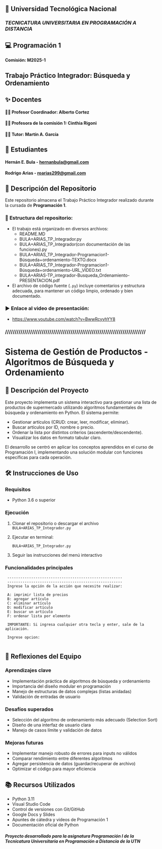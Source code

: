 ## 📍 **Universidad Tecnológica Nacional**  
### *TECNICATURA UNIVERSITARIA EN PROGRAMACIÓN A DISTANCIA*

## 💻 Programación 1  
#### **Comisión:** M2025-1  

## Trabajo Práctico Integrador: Búsqueda y Ordenamiento

## ✨ Docentes  
#### 👨‍🏫 Profesor Coordinador: Alberto Cortez
#### 👩‍🏫 Profesora de la comisión 1: Cinthia Rigoni
#### 🧑‍🎓 Tutor: Martín A. García

## 👥 Estudiantes  
#### Hernán E. Bula - hernanbula@gmail.com 
#### Rodrigo Arias - roarias299@gmail.com 

## 📂 Descripción del Repositorio  
Este repositorio almacena el Trabajo Práctico Integrador realizado durante la cursada de **Programación 1**.  

### 📌 **Estructura del repositorio:**  
- El trabajo está organizado en diversos archivos: 
    - README.MD
    - BULA+ARIAS_TP_Integrador.py
    - BULA+ARIAS_TP_Integrador(con documentación de las funciones).py
    - BULA+ARIAS_TP_Integrador-Programacion1-Búsqueda+ordenamiento-TEXTO.docx
    - BULA+ARIAS_TP_Integrador-Programacion1-Búsqueda+ordenamiento-URL_VIDEO.txt
    - BULA+ARIAS-TP_integrador-Busqueda_Ordenamiento-PRESENTACION.pdf 
- El archivo de código fuente (`.py`) incluye comentarios y estructura adecuada, para mantener un código limpio, ordenado y bien documentado.  


### ▶️ **Enlace al video de presentación:**  
- https://www.youtube.com/watch?v=BwwRcyvhYY8

### /////////////////////////////////////////////////////////////////////////

# Sistema de Gestión de Productos - Algoritmos de Búsqueda y Ordenamiento

## 📌 Descripción del Proyecto

Este proyecto implementa un sistema interactivo para gestionar una lista de productos de supermercado utilizando algoritmos fundamentales de búsqueda y ordenamiento en Python. El sistema permite:

- Gestionar artículos (CRUD: crear, leer, modificar, eliminar).
- Buscar artículos por ID, nombre o precio.
- Ordenar la lista por distintos criterios (ascendente/descendente).
- Visualizar los datos en formato tabular claro.

El desarrollo se centró en aplicar los conceptos aprendidos en el curso de Programación I, implementando una solución modular con funciones específicas para cada operación.

## 🛠️ Instrucciones de Uso

### Requisitos
- Python 3.6 o superior

### Ejecución
1. Clonar el repositorio o descargar el archivo `BULA+ARIAS_TP_Integrador.py`
2. Ejecutar en terminal:
   
   ```
   BULA+ARIAS_TP_Integrador.py
   
   ```
3. Seguir las instrucciones del menú interactivo

### Funcionalidades principales
    
   ```
    ----------------------------------------------------- 
    -----------------------------------------------------
    Ingrese la opción de la acción que necesite realizar: 

    A: imprimir lista de precios 
    B: agregar artículo 
    C: eliminar artículo 
    D: modificar artículo 
    E: buscar un artículo 
    F: ordenar lista por elemento 

    IMPORTANTE: Si ingresa cualquier otra tecla y enter, sale de la aplicación.

    Ingrese opcion:
    
   ```

## 🤔 Reflexiones del Equipo

### Aprendizajes clave
- Implementación práctica de algoritmos de búsqueda y ordenamiento
- Importancia del diseño modular en programación
- Manejo de estructuras de datos complejas (listas anidadas)
- Validación de entradas de usuario

### Desafíos superados
- Selección del algoritmo de ordenamiento más adecuado (Selection Sort)
- Diseño de una interfaz de usuario clara
- Manejo de casos límite y validación de datos

### Mejoras futuras
- Implementar manejo robusto de errores para inputs no válidos
- Comparar rendimiento entre diferentes algoritmos
- Agregar persistencia de datos (guardar/recuperar de archivo)
- Optimizar el código para mayor eficiencia

## 📚 Recursos Utilizados
- Python 3.11
- Visual Studio Code
- Control de versiones con Git/GitHub
- Google Docs y Slides
- Apuntes de cátedra y videos de Programación 1
- Documentación oficial de Python

#### *Proyecto desarrollado para la asignatura Programación I de la Tecnicatura Universitaria en Programación a Distancia de la UTN*